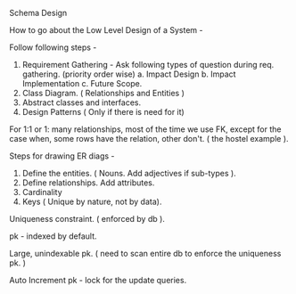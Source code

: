 Schema Design

How to go about the Low Level Design of a System - 

Follow following steps - 
  1. Requirement Gathering - Ask following types of question during req. gathering. (priority order wise)
    a. Impact Design
    b. Impact Implementation
    c. Future Scope.
  2. Class Diagram. ( Relationships and Entities )
  3. Abstract classes and interfaces.
  4. Design Patterns ( Only if there is need for it)
 
 For 1:1 or 1: many relationships, most of the time we use FK, except for the case when, some rows have the relation, other don't. ( the hostel example ).
 
 Steps for drawing ER diags - 
 
 1. Define the entities. ( Nouns. Add adjectives if sub-types ).
 2. Define relationships. Add attributes.
 3. Cardinality
 4. Keys ( Unique by nature, not by data).
 
 Uniqueness constraint. ( enforced by db ).
 
 pk - indexed by default.
 
 Large, unindexable pk. ( need to scan entire db to enforce the uniqueness pk. )
 
 Auto Increment pk - lock for the update queries.
